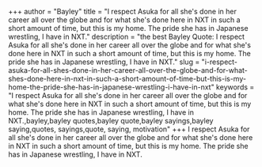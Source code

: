 +++
author = "Bayley"
title = "I respect Asuka for all she's done in her career all over the globe and for what she's done here in NXT in such a short amount of time, but this is my home. The pride she has in Japanese wrestling, I have in NXT."
description = "the best Bayley Quote: I respect Asuka for all she's done in her career all over the globe and for what she's done here in NXT in such a short amount of time, but this is my home. The pride she has in Japanese wrestling, I have in NXT."
slug = "i-respect-asuka-for-all-shes-done-in-her-career-all-over-the-globe-and-for-what-shes-done-here-in-nxt-in-such-a-short-amount-of-time-but-this-is-my-home-the-pride-she-has-in-japanese-wrestling-i-have-in-nxt"
keywords = "I respect Asuka for all she's done in her career all over the globe and for what she's done here in NXT in such a short amount of time, but this is my home. The pride she has in Japanese wrestling, I have in NXT.,bayley,bayley quotes,bayley quote,bayley sayings,bayley saying,quotes, sayings,quote, saying, motivation"
+++
I respect Asuka for all she's done in her career all over the globe and for what she's done here in NXT in such a short amount of time, but this is my home. The pride she has in Japanese wrestling, I have in NXT.
